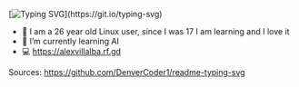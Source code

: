 [![Typing SVG](https://readme-typing-svg.demolab.com?font=Lobster&pause=1000&color=F70000&width=435&lines=Welcome+to+my+Github;My+code+is+and+will+be+Free+Software!;ENJOY!)](https://git.io/typing-svg)
- 👀 I am a 26 year old Linux user, since I was 17 I am learning and I love it
- 🌱 I’m currently learning AI
- 💻 https://alexvillalba.rf.gd

Sources: https://github.com/DenverCoder1/readme-typing-svg
<!---
natone2/natone2 is a ✨ special ✨ repository because its `README.md` (this file) appears on your GitHub profile.
You can click the Preview link to take a look at your changes.
--->

